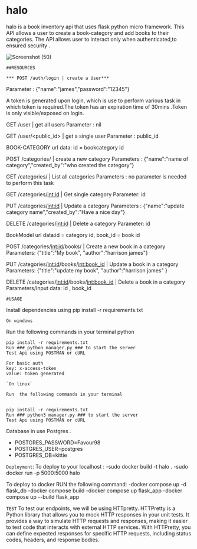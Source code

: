 # halo
halo is a book inventory api that uses flask python micro framework.
This API allows a user to create a book-category and add books to their categories.
The API allows user to interact only when authenticated,to ensured security .



![Screenshot (50)](https://github.com/Craigryy/halo/assets/116971272/a9580fb5-1356-416f-9106-c1429beddf86)

`##RESOURCES`


`*** POST /auth/login | create a User***`


Parameter : {"name":"james","password":"12345"}

A token is generated upon login, which is use to perform various task in which token is required.The token has an expiration time of 30mins .Token is only visible/exposed on login.


GET /user | get all users
Parameter : nil

GET /user/<public_id> | get a single user 
Parameter : public_id 

BOOK-CATEGORY url data: id = bookcategory id

POST /categories/ | create a new category
Parameters : {"name":"name of category","created_by":"who created the category"}

GET /categories/ | List all categories
Parameters : no parameter is needed to perform this task

GET /categories/<int:id> | Get single category
Parameter: id

PUT /categories/<int:id> | Update a category
Parameters : {"name":"update category name","created_by":"Have a nice day"}

DELETE /categories/<int:id> | Delete a category
Parameter: id

BookModel url data:id = category id, book_id = book id

POST /categories/<int:id>/books/ | Create a new book in a category
Parameters: {"title":"My book", "author":"harrison james"}

PUT /categories/<int:id>/books/<int:book_id> | Update a book  in a category 
Parameters: {"title":"update my book", "author":"harrison james" }

DELETE /categories/<int:id>/books/<int:book_id> | Delete a book in a category 
Parameters/Input data: id , book_id 


`#USAGE`

Install dependencies using pip install -r requirements.txt

`On windows`

Run  the following commands in your terminal
python
```
pip install -r requirements.txt
Run ### python manager.py ### to start the server 
Test Api using POSTMAN or cURL

For basic auth 
key: x-access-token
value: token generated

`On linux`

Run  the following commands in your terminal


pip install -r requirements.txt
Run ### python3 manager.py ### to start the server 
Test Api using POSTMAN or cURL
```

Database in use Postgres .
 - POSTGRES_PASSWORD=Favour98
 - POSTGRES_USER=postgres
 - POSTGRES_DB=kittie

`Deployment`:
To deploy to your localhost :
-sudo docker build -t halo .
-sudo docker run -p 5000:5000 halo


To deploy to docker 
RUN the following command:
-docker compose up -d flask_db
-docker compose build
-docker compose up flask_app
-docker compose up --build flask_app

`TEST`
To test our endpoints, we will be using HTTpretty.
HTTPretty is a Python library that allows you to mock HTTP responses in your unit tests.
It provides a way to simulate HTTP requests and responses, making it easier to test code that interacts with external HTTP services. 
With HTTPretty, you can define expected responses for specific HTTP requests, including status codes, headers, and response bodies.
